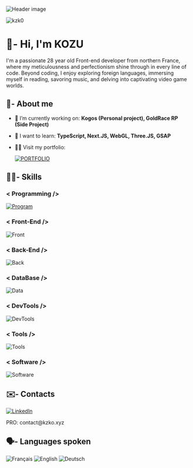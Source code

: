 ![Header image](https://img.freepik.com/vetores-premium/ilustracao-em-vetor-de-banner-de-boas-vindas-de-tema-de-8-bits-de-pixels_671488-26.jpg)

<p> <img src="https://komarev.com/ghpvc/?username=kzk0&label=Profile%20views&color=0e75b6&style=flat" alt="kzk0" /> </p>

# 👋- Hi, I'm KOZU

I'm a passionate 28 year old Front-end developer from northern France, where my meticulousness and perfectionism shine through in every line of code.
Beyond coding, I enjoy exploring foreign languages, immersing myself in reading, savoring music, and delving into captivating video game worlds.

## 👀- About me

- 🔭 I’m currently working on: **Kogos (Personal project), GoldRace RP (Side Project)**

- 🌱 I want to learn: **TypeScript, Next.JS,  WebGL, Three.JS, GSAP**

- 👨‍💻 Visit my portfolio:  

  <a href="https://kzko.xyz/">
    <img alt="PORTFOLIO" src="https://img.shields.io/badge/Website-blue?style=for-the-badge&logo=react&logoColor=white" alt="portfolio">
  </a>

## 👨‍🎨- Skills

### < Programming />
[![Program](https://skillicons.dev/icons?i=js,ts,php&theme=light)](https://skillicons.dev)

### < Front-End />
![Front](https://skillicons.dev/icons?i=html,css,sass,react&theme=light)

### < Back-End />
![Back](https://skillicons.dev/icons?i=nodejs,express,firebase&theme=light)

### < DataBase />
![Data](https://skillicons.dev/icons?i=mongodb,mysql&theme=light)

### < DevTools />
![DevTools](https://skillicons.dev/icons?i=npm,yarn,vite,pnpm,postman,git,github,redux&theme=light)

### < Tools />
![Tools](https://skillicons.dev/icons?i=vscode,sublime,powershell,wordpress&theme=light)

### < Software />
![Software](https://skillicons.dev/icons?i=ps,figma,notion&theme=light)

## ✉️- Contacts

[![LinkedIn](https://img.shields.io/badge/LinkedIn-0077B5?style=for-the-badge&logo=linkedin&logoColor=white)](https://www.linkedin.com/in/mehdi-miraoui/)

<p>PRO: contact@kzko.xyz</p>

## 🗣️- Languages spoken

![Français](https://flagcdn.com/32x24/fr.png) ![English](https://flagcdn.com/32x24/gb.png) ![Deutsch](https://flagcdn.com/32x24/de.png)
